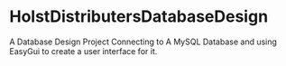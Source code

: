 # HolstDistributersDatabaseDesign
A Database Design Project Connecting to A MySQL Database and using EasyGui to create a user interface for it.

